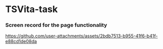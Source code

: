 # TSVita-task

### Screen record for the page functionality 

https://github.com/user-attachments/assets/2bdb7513-b955-41f6-b41f-e88cd1de08da

